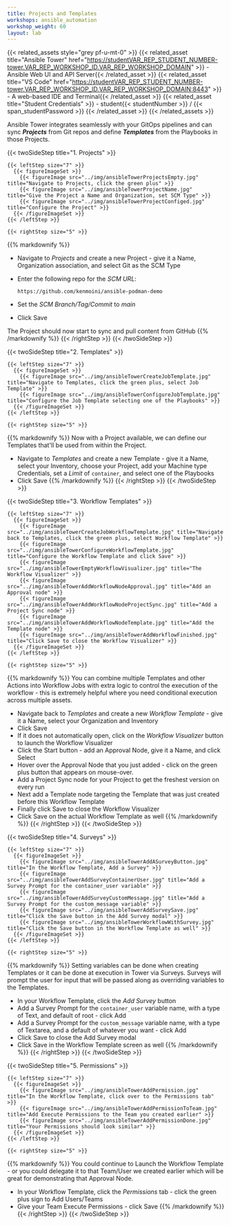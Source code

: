 ```yaml
---
title: Projects and Templates
workshops: ansible_automation
workshop_weight: 60
layout: lab
---
```


{{< related_assets style="grey pf-u-mt-0" >}}
  {{< related_asset title="Ansible Tower" href="https://studentVAR_REP_STUDENT_NUMBER-tower.VAR_REP_WORKSHOP_ID.VAR_REP_WORKSHOP_DOMAIN" >}} - Ansible Web UI and API Server{{< /related_asset >}}
  {{< related_asset title="VS Code" href="https://studentVAR_REP_STUDENT_NUMBER-tower.VAR_REP_WORKSHOP_ID.VAR_REP_WORKSHOP_DOMAIN:8443" >}} - A web-based IDE and Terminal{{< /related_asset >}}
  {{< related_asset title="Student Credentials" >}} - student{{< studentNumber >}} / {{< span_studentPassword >}} {{< /related_asset >}}
{{< /related_assets >}}

Ansible Tower integrates seamlessly with your GitOps pipelines and can sync ***Projects*** from Git repos and define ***Templates*** from the Playbooks in those Projects.

{{< twoSideStep title="1. Projects" >}}
    
    {{< leftStep size="7" >}}
      {{< figureImageSet >}}
        {{< figureImage src="../img/ansibleTowerProjectsEmpty.jpg" title="Navigate to Projects, click the green plus" >}}
        {{< figureImage src="../img/ansibleTowerProjectName.jpg" title="Give the Project a Name and Organization, set SCM Type" >}}
        {{< figureImage src="../img/ansibleTowerProjectConfiged.jpg" title="Configure the Project" >}}
      {{< /figureImageSet >}}
    {{< /leftStep >}}

    {{< rightStep size="5" >}}

{{% markdownify %}}
- Navigate to *Projects* and create a new Project - give it a Name, Organization association, and select Git as the SCM Type
- Enter the following repo for the *SCM URL*:

    `https://github.com/kenmoini/ansible-podman-demo`

- Set the *SCM Branch/Tag/Commit* to *main*
- Click Save

The Project should now start to sync and pull content from GitHub
{{% /markdownify %}}
    {{< /rightStep >}}
{{< /twoSideStep >}}

{{< twoSideStep title="2. Templates" >}}
    
    {{< leftStep size="7" >}}
      {{< figureImageSet >}}
        {{< figureImage src="../img/ansibleTowerCreateJobTemplate.jpg" title="Navigate to Templates, click the green plus, select Job Template" >}}
        {{< figureImage src="../img/ansibleTowerConfigureJobTemplate.jpg" title="Configure the Job Template selecting one of the Playbooks" >}}
      {{< /figureImageSet >}}
    {{< /leftStep >}}

    {{< rightStep size="5" >}}

{{% markdownify %}}
Now with a Project available, we can define our Templates that'll be used from within the Project.

- Navigate to *Templates* and create a new Template - give it a Name, select your Inventory, choose your Project, add your Machine type Credentials, set a *Limit* of `container`, and select one of the Playbooks
- Click Save
{{% /markdownify %}}
    {{< /rightStep >}}
{{< /twoSideStep >}}

{{< twoSideStep title="3. Workflow Templates" >}}
    
    {{< leftStep size="7" >}}
      {{< figureImageSet >}}
        {{< figureImage src="../img/ansibleTowerCreateJobWorkflowTemplate.jpg" title="Navigate back to Templates, click the green plus, select Workflow Template" >}}
        {{< figureImage src="../img/ansibleTowerConfigureWorkflowTemplate.jpg" title="Configure the Workflow Template and click Save" >}}
        {{< figureImage src="../img/ansibleTowerEmptyWorkflowVisualizer.jpg" title="The Workflow Visualizer" >}}
        {{< figureImage src="../img/ansibleTowerAddWorkflowNodeApproval.jpg" title="Add an Approval node" >}}
        {{< figureImage src="../img/ansibleTowerAddWorkflowNodeProjectSync.jpg" title="Add a Project Sync node" >}}
        {{< figureImage src="../img/ansibleTowerAddWorkflowNodeTemplate.jpg" title="Add the Template node" >}}
        {{< figureImage src="../img/ansibleTowerAddWorkflowFinished.jpg" title="Click Save to close the Workflow Visualizer" >}}
      {{< /figureImageSet >}}
    {{< /leftStep >}}

    {{< rightStep size="5" >}}

{{% markdownify %}}
You can combine multiple Templates and other Actions into Workflow Jobs with extra logic to control the execution of the workflow - this is extremely helpful where you need conditional execution across multiple assets.

- Navigate back to *Templates* and create a new *Workflow Template* - give it a Name, select your Organization and Inventory
- Click Save
- If it does not automatically open, click on the *Workflow Visualizer* button to launch the Workflow Visualizer
- Click the Start button - add an Approval Node, give it a Name, and click Select
- Hover over the Approval Node that you just added - click on the green plus button that appears on mouse-over.
- Add a Project Sync node for your Project to get the freshest version on every run
- Next add a Template node targeting the Template that was just created before this Workflow Template
- Finally click Save to close the Workflow Visualizer
- Click Save on the actual Workflow Template as well
{{% /markdownify %}}
    {{< /rightStep >}}
{{< /twoSideStep >}}

{{< twoSideStep title="4. Surveys" >}}
    
    {{< leftStep size="7" >}}
      {{< figureImageSet >}}
        {{< figureImage src="../img/ansibleTowerAddASurveyButton.jpg" title="In the Workflow Template, Add a Survey" >}}
        {{< figureImage src="../img/ansibleTowerAddSurveyContainerUser.jpg" title="Add a Survey Prompt for the container_user variable" >}}
        {{< figureImage src="../img/ansibleTowerAddSurveyCustomMessage.jpg" title="Add a Survey Prompt for the custom_message variable" >}}
        {{< figureImage src="../img/ansibleTowerAddSurveySave.jpg" title="Click the Save button in the Add Survey modal" >}}
        {{< figureImage src="../img/ansibleTowerWorkflowWithSurvey.jpg" title="Click the Save button in the Workflow Template as well" >}}
      {{< /figureImageSet >}}
    {{< /leftStep >}}

    {{< rightStep size="5" >}}

{{% markdownify %}}
Setting variables can be done when creating Templates or it can be done at execution in Tower via Surveys.  Surveys will prompt the user for input that will be passed along as overriding variables to the Templates.

- In your Workflow Template, click the *Add Survey* button
- Add a Survey Prompt for the `container_user` variable name, with a type of Text, and default of root - click Add
- Add a Survey Prompt for the `custom_message` variable name, with a type of Textarea, and a default of whatever you want - click Add
- Click Save to close the Add Survey modal
- Click Save in the Workflow Template screen as well
{{% /markdownify %}}
    {{< /rightStep >}}
{{< /twoSideStep >}}

{{< twoSideStep title="5. Permissions" >}}
    
    {{< leftStep size="7" >}}
      {{< figureImageSet >}}
        {{< figureImage src="../img/ansibleTowerAddPermission.jpg" title="In the Workflow Template, click over to the Permissions tab" >}}
        {{< figureImage src="../img/ansibleTowerAddPermissionToTeam.jpg" title="Add Execute Permissions to the Team you created earlier" >}}
        {{< figureImage src="../img/ansibleTowerAddPermissionDone.jpg" title="Your Permissions should look similar" >}}
      {{< /figureImageSet >}}
    {{< /leftStep >}}

    {{< rightStep size="5" >}}

{{% markdownify %}}
You could continue to Launch the Workflow Template - or you could delegate it to that Team/User we created earlier which will be great for demonstrating that Approval Node.

- In your Workflow Template, click the *Permissions* tab - click the green plus sign to Add Users/Teams
- Give your Team Execute Permissions - click Save
{{% /markdownify %}}
    {{< /rightStep >}}
{{< /twoSideStep >}}
